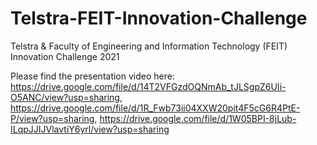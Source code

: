 # Telstra-FEIT-Innovation-Challenge
Telstra &amp; Faculty of Engineering and Information Technology (FEIT) Innovation Challenge 2021

Please find the presentation video here: 
https://drive.google.com/file/d/14T2VFGzdOQNmAb_tJLSgpZ6UIi-O5ANC/view?usp=sharing, https://drive.google.com/file/d/1R_Fwb73ii04XXW20pit4F5cG6R4PtE-P/view?usp=sharing, https://drive.google.com/file/d/1W05BPI-8jLub-ILqpJJIJVlavtiY6yrl/view?usp=sharing
